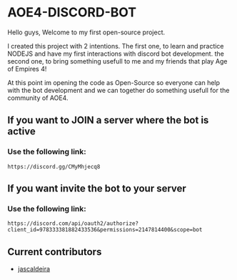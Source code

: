 # AOE4-DISCORD-BOT

Hello guys,
Welcome to my first open-source project.

I created this project with 2 intentions.
The first one, to learn and practice NODEJS and have my first interactions with discord bot development.
the second one, to bring something usefull to me and my friends that play Age of Empires 4!

At this point im opening the code as Open-Source so everyone can help with the bot development and we can together do something usefull for the community of AOE4.

## If you want to JOIN a server where the bot is active
### Use the following link:
```
https://discord.gg/CMyMhjecq8
```

## If you want invite the bot to your server
### Use the following link:
```
https://discord.com/api/oauth2/authorize?client_id=978333381882433536&permissions=2147814400&scope=bot
```


## Current contributors
- [jascaldeira](https://github.com/jascaldeira)
